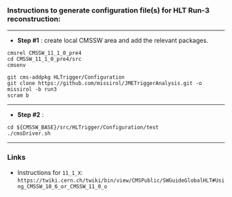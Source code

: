 ### Instructions to generate configuration file(s) for HLT Run-3 reconstruction:

----

* **Step #1** : create local CMSSW area and add the relevant packages.
```
cmsrel CMSSW_11_1_0_pre4
cd CMSSW_11_1_0_pre4/src
cmsenv

git cms-addpkg HLTrigger/Configuration
git clone https://github.com/missirol/JMETriggerAnalysis.git -o missirol -b run3
scram b
```

----

* **Step #2** : 
```
cd ${CMSSW_BASE}/src/HLTrigger/Configuration/test
./cmsDriver.sh
```

----

### Links

 * Instructions for `11_1_X`: `https://twiki.cern.ch/twiki/bin/view/CMSPublic/SWGuideGlobalHLT#Using_CMSSW_10_6_or_CMSSW_11_0_o`
